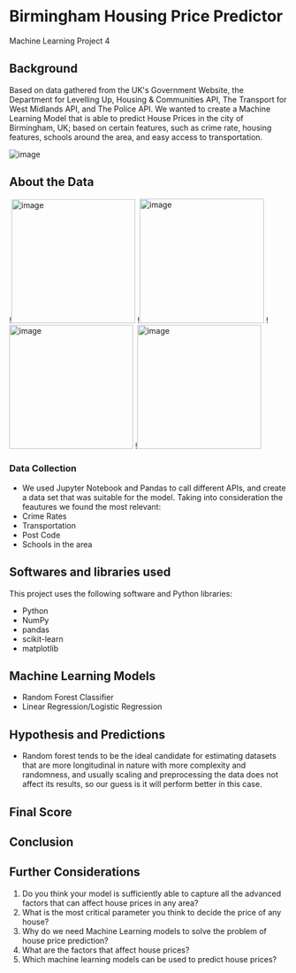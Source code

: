 # Birmingham Housing Price Predictor
Machine Learning Project 4

## Background 

Based on data gathered from the UK's Government Website, the Department for Levelling Up, Housing & Communities API, The Transport for West Midlands API, and The Police API. We wanted to create a Machine Learning Model that is able to predict House Prices in the city of Birmingham, UK; based on certain features, such as crime rate, housing features, schools around the area, and easy access to transportation.

![image](https://user-images.githubusercontent.com/93007493/166536604-b6de04b9-60db-44d5-8045-fcaaa0e56e33.jpeg)

## About the Data

!<img width="224" alt="image" src="https://user-images.githubusercontent.com/93007493/166538791-fcf4e7b7-bf21-44bd-b773-c1b8edbe9ef2.png">
!<img width="225" alt="image" src="https://user-images.githubusercontent.com/93007493/166538953-b6e985ff-5b89-4a25-a8d5-925cb163d5dc.png">
!<img width="224" alt="image" src="https://user-images.githubusercontent.com/93007493/166539072-84264dbe-cc2c-400d-85bc-25a01fcaecf3.png">
!<img width="224" alt="image" src="https://user-images.githubusercontent.com/93007493/166539199-03107a9f-03bf-4581-b9a1-2e1186f052fb.png">

### Data Collection 
- We used Jupyter Notebook and Pandas to call different APIs, and create a data set that was suitable for the model. Taking into consideration the feautures we found the most relevant:
-   Crime Rates
-   Transportation
-   Post Code
-   Schools in the area

## Softwares and libraries used 
This project uses the following software and Python libraries:
- Python
- NumPy
- pandas
- scikit-learn
- matplotlib

## Machine Learning Models

- Random Forest Classifier
- Linear Regression/Logistic Regression


## Hypothesis and Predictions
- Random forest tends to be the ideal candidate for estimating datasets that are more longitudinal in nature with more complexity and randomness, and usually scaling and preprocessing the data does not affect its results, so our guess is it will perform better in this case.

## Final Score

## Conclusion

## Further Considerations

1. Do you think your model is sufficiently able to capture all the advanced factors that can affect house prices in any area?
2. What is the most critical parameter you think to decide the price of any house?
3. Why do we need Machine Learning models to solve the problem of house price prediction?
4. What are the factors that affect house prices?
5. Which machine learning models can be used to predict house prices?


